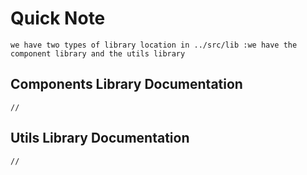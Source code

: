 # Quick Note

    we have two types of library location in ../src/lib :we have the component library and the utils library

## Components Library Documentation
    //

## Utils Library Documentation
    //
